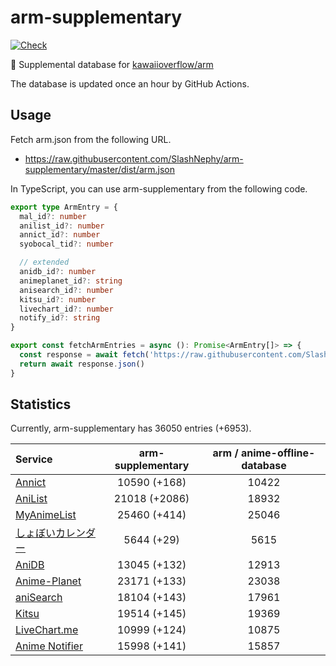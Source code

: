 # arm-supplementary

[![Check](https://github.com/SlashNephy/arm-supplementary/actions/workflows/check-node.yml/badge.svg)](https://github.com/SlashNephy/arm-supplementary/actions/workflows/check-node.yml)

💊 Supplemental database for [kawaiioverflow/arm](https://github.com/kawaiioverflow/arm)

The database is updated once an hour by GitHub Actions.

## Usage

Fetch arm.json from the following URL.

- https://raw.githubusercontent.com/SlashNephy/arm-supplementary/master/dist/arm.json

In TypeScript, you can use arm-supplementary from the following code.

```TypeScript
export type ArmEntry = {
  mal_id?: number
  anilist_id?: number
  annict_id?: number
  syobocal_tid?: number

  // extended
  anidb_id?: number
  animeplanet_id?: string
  anisearch_id?: number
  kitsu_id?: number
  livechart_id?: number
  notify_id?: string
}

export const fetchArmEntries = async (): Promise<ArmEntry[]> => {
  const response = await fetch('https://raw.githubusercontent.com/SlashNephy/arm-supplementary/master/dist/arm.json')
  return await response.json()
}
```

## Statistics

Currently, arm-supplementary has 36050 entries (+6953).

| Service                                     | arm-supplementary | arm / anime-offline-database |
| :------------------------------------------ | :---------------: | :--------------------------: |
| [Annict](https://annict.com)                |   10590 (+168)    |            10422             |
| [AniList](https://anilist.co)               |   21018 (+2086)   |            18932             |
| [MyAnimeList](https://myanimelist.net)      |   25460 (+414)    |            25046             |
| [しょぼいカレンダー](https://cal.syoboi.jp) |    5644 (+29)     |             5615             |
| [AniDB](https://anidb.net)                  |   13045 (+132)    |            12913             |
| [Anime-Planet](https://anime-planet.com)    |   23171 (+133)    |            23038             |
| [aniSearch](https://anisearch.com)          |   18104 (+143)    |            17961             |
| [Kitsu](https://kitsu.io)                   |   19514 (+145)    |            19369             |
| [LiveChart.me](https://livechart.me)        |   10999 (+124)    |            10875             |
| [Anime Notifier](https://notify.moe)        |   15998 (+141)    |            15857             |
